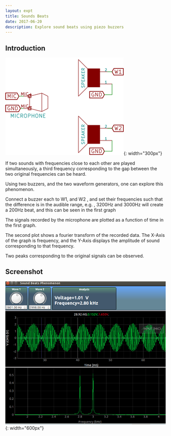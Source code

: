 ```yaml
---
layout: expt
title: Sounds Beats
date: 2017-06-20
description: Explore sound beats using piezo buzzers
---
```


## Introduction

![](images/schematics/soundBeats.svg ){: width="300px"}

If two sounds with frequencies close to each other are played simultaneously, a third frequency corresponding to the gap between the two original frequencies can be heard.

Using two buzzers, and the two waveform generators, one can explore this phenomenon.

Connect a buzzer each to W1, and W2 , and set their frequencies such that the difference is in the audible range, e.g. , 3200Hz and 3000Hz will create a 200Hz beat, and this can be seen in the first graph

The signals recorded by the microphone are plotted as a function of time in the first graph.

The second plot shows a fourier transform of the recorded data. The X-Axis of the graph is frequency, and the Y-Axis displays the amplitude of sound corresponding to that frequency.

Two peaks corresponding to the original signals can be observed.

## Screenshot
	
![](images/screenshots/soundBeats.png ){: width="600px"}



